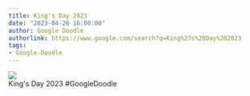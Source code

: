 ```yaml
---
title: King's Day 2023
date: "2023-04-26 16:00:00"
author: Google Doodle
authorlink: https://www.google.com/search?q=King%27s%20Day%202023
tags:
- Google-Doodle
---
```

<img src="https://www.google.com/logos/doodles/2023/kings-day-2023-6753651837109863.3-law.gif" referrerpolicy="no-referrer"><br>King's Day 2023 #GoogleDoodle